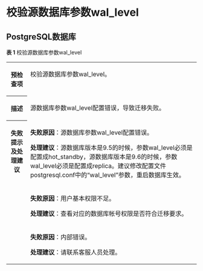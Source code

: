 # 校验源数据库参数wal\_level<a name="drs_11_0054"></a>

## PostgreSQL数据库<a name="section989017373417"></a>

**表 1**  校验源数据库参数wal\_level

<a name="table18108192214474"></a>
<table><tbody><tr id="row19108192294711"><th class="firstcol" valign="top" width="11%" id="mcps1.2.3.1.1"><p id="p191087222477"><a name="p191087222477"></a><a name="p191087222477"></a><strong id="b13108162214473"><a name="b13108162214473"></a><a name="b13108162214473"></a>预检查项</strong></p>
</th>
<td class="cellrowborder" valign="top" width="89%" headers="mcps1.2.3.1.1 "><p id="p12789050113415"><a name="p12789050113415"></a><a name="p12789050113415"></a>校验源数据库参数wal_level。</p>
</td>
</tr>
<tr id="row3108132254714"><th class="firstcol" valign="top" width="11%" id="mcps1.2.3.2.1"><p id="p1710810224473"><a name="p1710810224473"></a><a name="p1710810224473"></a><strong id="b510892211472"><a name="b510892211472"></a><a name="b510892211472"></a>描述</strong></p>
</th>
<td class="cellrowborder" valign="top" width="89%" headers="mcps1.2.3.2.1 "><p id="p16970716173516"><a name="p16970716173516"></a><a name="p16970716173516"></a>源数据库参数wal_level配置错误，导致迁移失败。</p>
</td>
</tr>
<tr id="row212432224711"><th class="firstcol" rowspan="3" valign="top" width="11%" id="mcps1.2.3.3.1"><p id="p1412462211472"><a name="p1412462211472"></a><a name="p1412462211472"></a><strong id="b111246227470"><a name="b111246227470"></a><a name="b111246227470"></a>失败提示及<strong id="b55807361765"><a name="b55807361765"></a><a name="b55807361765"></a>处理建议</strong></strong></p>
</th>
<td class="cellrowborder" valign="top" width="89%" headers="mcps1.2.3.3.1 "><p id="p10238432105217"><a name="p10238432105217"></a><a name="p10238432105217"></a><strong id="b158710141570"><a name="b158710141570"></a><a name="b158710141570"></a>失败原因</strong>：源数据库参数wal_level配置错误。</p>
<p id="p1755594465312"><a name="p1755594465312"></a><a name="p1755594465312"></a><strong id="b143301751711"><a name="b143301751711"></a><a name="b143301751711"></a>处理建议</strong>：源数据库版本是9.5的时候，参数wal_level必须是配置成hot_standby，源数据库版本是9.6的时候，参数wal_level必须是配置成replica。建议修改配置文件postgresql.conf中的<span class="parmname" id="parmname98930259332"><a name="parmname98930259332"></a><a name="parmname98930259332"></a>“wal_level”</span>参数，重启数据库生效。</p>
</td>
</tr>
<tr id="row7103191644817"><td class="cellrowborder" valign="top" headers="mcps1.2.3.3.1 "><p id="p79614275530"><a name="p79614275530"></a><a name="p79614275530"></a><strong id="b3838321145715"><a name="b3838321145715"></a><a name="b3838321145715"></a>失败原因</strong>：用户基本权限不足。</p>
<p id="p17341101345410"><a name="p17341101345410"></a><a name="p17341101345410"></a><strong id="b124556816715"><a name="b124556816715"></a><a name="b124556816715"></a>处理建议</strong>：查看对应的数据库帐号权限是否符合迁移要求。</p>
</td>
</tr>
<tr id="row11510519174813"><td class="cellrowborder" valign="top" headers="mcps1.2.3.3.1 "><p id="p117543371522"><a name="p117543371522"></a><a name="p117543371522"></a><strong id="b1227672515714"><a name="b1227672515714"></a><a name="b1227672515714"></a>失败原因</strong>：内部错误。</p>
<p id="p1490342055417"><a name="p1490342055417"></a><a name="p1490342055417"></a><strong id="b97676102710"><a name="b97676102710"></a><a name="b97676102710"></a>处理建议</strong>：请联系客服人员处理。</p>
</td>
</tr>
</tbody>
</table>

